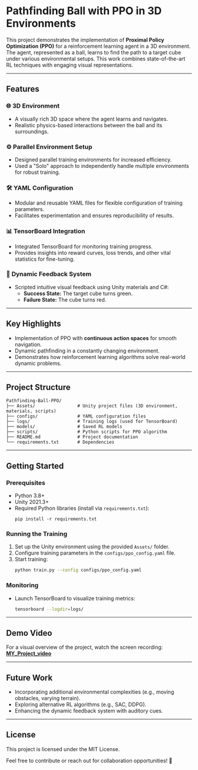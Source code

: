 # Pathfinding Ball with PPO in 3D Environments

This project demonstrates the implementation of **Proximal Policy Optimization (PPO)** for a reinforcement learning agent in a 3D environment. The agent, represented as a ball, learns to find the path to a target cube under various environmental setups. This work combines state-of-the-art RL techniques with engaging visual representations.

---

## Features

### 🌐 **3D Environment**
- A visually rich 3D space where the agent learns and navigates.
- Realistic physics-based interactions between the ball and its surroundings.

### ⚙️ **Parallel Environment Setup**
- Designed parallel training environments for increased efficiency.
- Used a "Solo" approach to independently handle multiple environments for robust training.

### 🛠️ **YAML Configuration**
- Modular and reusable YAML files for flexible configuration of training parameters.
- Facilitates experimentation and ensures reproducibility of results.

### 📊 **TensorBoard Integration**
- Integrated TensorBoard for monitoring training progress.
- Provides insights into reward curves, loss trends, and other vital statistics for fine-tuning.

### 🎨 **Dynamic Feedback System**
- Scripted intuitive visual feedback using Unity materials and C#:
  - **Success State:** The target cube turns green.
  - **Failure State:** The cube turns red.

---

## Key Highlights
- Implementation of PPO with **continuous action spaces** for smooth navigation.
- Dynamic pathfinding in a constantly changing environment.
- Demonstrates how reinforcement learning algorithms solve real-world dynamic problems.

---

## Project Structure
```
Pathfinding-Ball-PPO/
├── Assets/                # Unity project files (3D environment, materials, scripts)
├── configs/               # YAML configuration files
├── logs/                  # Training logs (used for TensorBoard)
├── models/                # Saved RL models
├── scripts/               # Python scripts for PPO algorithm
├── README.md              # Project documentation
└── requirements.txt       # Dependencies
```

---

## Getting Started

### Prerequisites
- Python 3.8+
- Unity 2021.3+
- Required Python libraries (install via `requirements.txt`):
  ```
  pip install -r requirements.txt
  ```

### Running the Training
1. Set up the Unity environment using the provided `Assets/` folder.
2. Configure training parameters in the `configs/ppo_config.yaml` file.
3. Start training:
   ```bash
   python train.py --config configs/ppo_config.yaml
   ```

### Monitoring
- Launch TensorBoard to visualize training metrics:
  ```bash
  tensorboard --logdir=logs/
  ```

---

## Demo Video
For a visual overview of the project, watch the screen recording:  
**[MY_Project_video](https://unidebhu-my.sharepoint.com/personal/sadman_mailbox_unideb_hu/_layouts/15/stream.aspx?id=%2Fpersonal%2Fsadman%5Fmailbox%5Funideb%5Fhu%2FDocuments%2FMell%C3%A9kletek%2FScreen%20Recording%202024%2D11%2D23%20080824%2Emp4&ct=1733649003075&or=OWA%2DNT%2DMail&cid=7ce70e3d%2De5ec%2D1008%2Dc080%2D2d306e48b005&ga=1&referrer=StreamWebApp%2EWeb&referrerScenario=AddressBarCopied%2Eview%2E1db602aa%2D6805%2D4daf%2Dbc91%2D17cfcc792704)**

---

## Future Work
- Incorporating additional environmental complexities (e.g., moving obstacles, varying terrain).
- Exploring alternative RL algorithms (e.g., SAC, DDPG).
- Enhancing the dynamic feedback system with auditory cues.

---

## License
This project is licensed under the MIT License.  

Feel free to contribute or reach out for collaboration opportunities! 🚀
